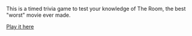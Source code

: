 This is a timed trivia game to test your knowledge of The Room, the best "worst" movie ever made. 

[Play it here](https://falondarville.github.io/TriviaGame/)